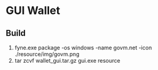 # GUI Wallet

## Build

1. fyne.exe package -os windows -name govm.net -icon ./resource/img/govm.png
2. tar zcvf  wallet_gui.tar.gz gui.exe resource
